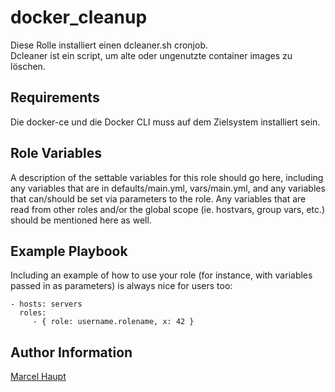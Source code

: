 docker_cleanup
=========

Diese Rolle installiert einen dcleaner.sh cronjob.  
Dcleaner ist ein script, um alte oder ungenutzte container images zu löschen.

Requirements
------------

Die docker-ce und die Docker CLI muss auf dem Zielsystem installiert sein.

Role Variables
--------------

A description of the settable variables for this role should go here, including any variables that are in defaults/main.yml, vars/main.yml, and any variables that can/should be set via parameters to the role. Any variables that are read from other roles and/or the global scope (ie. hostvars, group vars, etc.) should be mentioned here as well.


Example Playbook
----------------

Including an example of how to use your role (for instance, with variables passed in as parameters) is always nice for users too:

    - hosts: servers
      roles:
         - { role: username.rolename, x: 42 }


Author Information
------------------

[Marcel Haupt](https://github.com/mahaupt)
